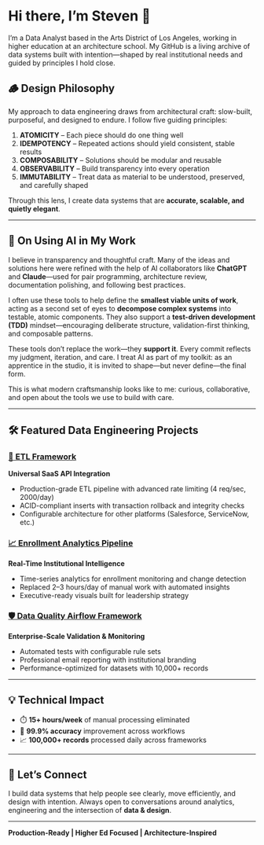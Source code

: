 # Hi there, I’m Steven 👋

I’m a Data Analyst based in the Arts District of Los Angeles, working in higher education at an architecture school. My GitHub is a living archive of data systems built with intention—shaped by real institutional needs and guided by principles I hold close.

## 🪵 Design Philosophy

My approach to data engineering draws from architectural craft: slow-built, purposeful, and designed to endure. I follow five guiding principles:

1. **ATOMICITY** – Each piece should do one thing well  
2. **IDEMPOTENCY** – Repeated actions should yield consistent, stable results  
3. **COMPOSABILITY** – Solutions should be modular and reusable  
4. **OBSERVABILITY** – Build transparency into every operation  
5. **IMMUTABILITY** – Treat data as material to be understood, preserved, and carefully shaped  

Through this lens, I create data systems that are **accurate, scalable, and quietly elegant**.

---

## 🤖 On Using AI in My Work

I believe in transparency and thoughtful craft. Many of the ideas and solutions here were refined with the help of AI collaborators like **ChatGPT** and **Claude**—used for pair programming, architecture review, documentation polishing, and following best practices.

I often use these tools to help define the **smallest viable units of work**, acting as a second set of eyes to **decompose complex systems** into testable, atomic components. They also support a **test-driven development (TDD)** mindset—encouraging deliberate structure, validation-first thinking, and composable patterns.

These tools don’t replace the work—they **support it**. Every commit reflects my judgment, iteration, and care. I treat AI as part of my toolkit: as an apprentice in the studio, it is invited to shape—but never define—the final form.

This is what modern craftsmanship looks like to me: curious, collaborative, and open about the tools we use to build with care.

---

## 🛠️ Featured Data Engineering Projects

### [🔐 ETL Framework](./etl-framework/)  
**Universal SaaS API Integration**  
- Production-grade ETL pipeline with advanced rate limiting (4 req/sec, 2000/day)  
- ACID-compliant inserts with transaction rollback and integrity checks  
- Configurable architecture for other platforms (Salesforce, ServiceNow, etc.)

### [📈 Enrollment Analytics Pipeline](./enrollment-analytics-pipeline/)  
**Real-Time Institutional Intelligence**  
- Time-series analytics for enrollment monitoring and change detection  
- Replaced 2–3 hours/day of manual work with automated insights  
- Executive-ready visuals built for leadership strategy  

### [🛡️ Data Quality Airflow Framework](./data-quality-airflow-framework/)  
**Enterprise-Scale Validation & Monitoring**  
- Automated tests with configurable rule sets  
- Professional email reporting with institutional branding  
- Performance-optimized for datasets with 10,000+ records  

---

## 💡 Technical Impact

- ⏱️ **15+ hours/week** of manual processing eliminated  
- 🎯 **99.9% accuracy** improvement across workflows  
- 📈 **100,000+ records** processed daily across frameworks  

---

## 🤝 Let’s Connect

I build data systems that help people see clearly, move efficiently, and design with intention. Always open to conversations around analytics, engineering and the intersection of **data & design**.

---

**Production-Ready | Higher Ed Focused | Architecture-Inspired**
